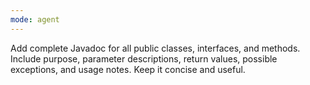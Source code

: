 ```yaml
---
mode: agent
---
```

Add complete Javadoc for all public classes, interfaces, and methods. Include purpose, parameter descriptions, return values, possible exceptions, and usage notes. Keep it concise and useful.
